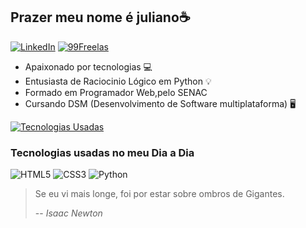 ## Prazer meu nome é juliano☕

[![LinkedIn](https://img.shields.io/badge/LinkedIn-0077B5?style=for-the-badge&logo=linkedin&logoColor=white)](https://www.linkedin.com/in/julianoalessandro/)  [![99Freelas](https://img.shields.io/badge/99Freelas-yellow?style=for-the-badge)](https://www.99freelas.com.br/user/juliano-alessandro-dos-santos)


- Apaixonado por tecnologias 💻
- Entusiasta de Raciocinio Lógico em Python 💡
- Formado em Programador Web,pelo SENAC
- Cursando DSM (Desenvolvimento de  Software multiplataforma) 🖥️

[![Tecnologias Usadas](https://github-readme-stats.vercel.app/api/top-langs/?username=julianoAlessandro)](https://github.com/anuraghazra/github-readme-stats)

### Tecnologias usadas no meu Dia a Dia

![HTML5](https://img.shields.io/badge/HTML-black?style=for-the-badge&logo=html5&logoColor=white)
![CSS3](https://img.shields.io/badge/CSS-red?&style=for-the-badge&logo=css3&logoColor=white)
![Python](https://img.shields.io/badge/Python-blue?style=for-the-badge&logo=python&logoColor=white)


> Se eu vi mais longe, foi por estar sobre ombros de  Gigantes.
> 
> -- <cite>Isaac  Newton</cite>


